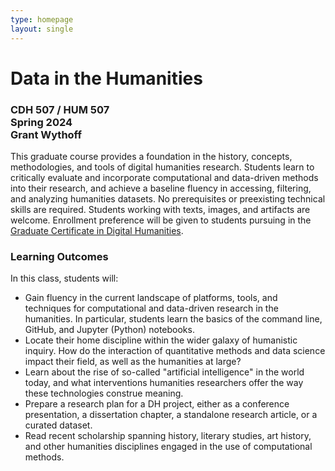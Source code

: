 ```yaml
---
type: homepage
layout: single
---
```


<h1 class="tc">Data in the Humanities</h1>

<h3 class="tc">

CDH 507 / HUM 507\
Spring 2024\
Grant Wythoff

</h3>

This graduate course provides a foundation in the history, concepts, methodologies, and tools of digital humanities research. Students learn to critically evaluate and incorporate computational and data-driven methods into their research, and achieve a baseline fluency in accessing, filtering, and analyzing humanities datasets. No prerequisites or preexisting technical skills are required. Students working with texts, images, and artifacts are welcome. Enrollment preference will be given to students pursuing in the [Graduate Certificate in Digital Humanities](https://cdh.princeton.edu/engage/graduate-students/graduate-certificate/).

### Learning Outcomes

In this class, students will:

- Gain fluency in the current landscape of platforms, tools, and techniques for computational and data-driven research in the humanities. In particular, students learn the basics of the command line, GitHub, and Jupyter (Python) notebooks.
- Locate their home discipline within the wider galaxy of humanistic inquiry. How do the interaction of quantitative methods and data science impact their field, as well as the humanities at large?
- Learn about the rise of so-called "artificial intelligence" in the world today, and what interventions humanities researchers offer the way these technologies construe meaning.
- Prepare a research plan for a DH project, either as a conference presentation, a dissertation chapter, a standalone research article, or a curated dataset.
- Read recent scholarship spanning history, literary studies, art history, and other humanities disciplines engaged in the use of computational methods.